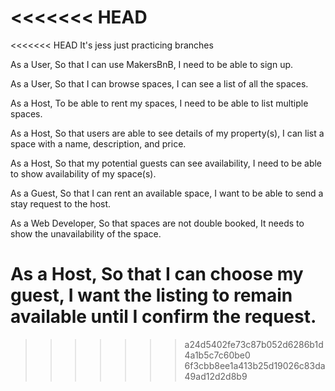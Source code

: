 <<<<<<< HEAD
=======
<<<<<<< HEAD
It's jess just practicing branches

As a User, 
So that I can use MakersBnB, 
I need to be able to sign up.

As a User, 
So that I can browse spaces, 
I can see a list of all the spaces.

As a Host, 
To be able to rent my spaces, 
I need to be able to list multiple spaces.

As a Host, 
So that users are able to see details of my property(s), 
I can list a space with a name, description, and price.

As a Host, 
So that my potential guests can see availability, 
I need to be able to show availability of my space(s).

As a Guest, 
So that I can rent an available space, 
I want to be able to send a stay request to the host.

As a Web Developer, 
So that spaces are not double booked, 
It needs to show the unavailability of the space.

As a Host, 
So that I can choose my guest, 
I want the listing to remain available until I confirm the request.
=======
>>>>>>> a24d5402fe73c87b052d6286b1d4a1b5c7c60be0
>>>>>>> 6f3cbb8ee1a413b25d19026c83da49ad12d2d8b9
